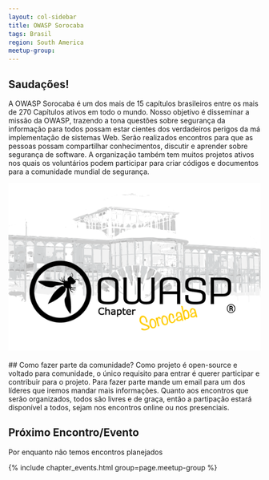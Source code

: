 ```yaml
---
layout: col-sidebar
title: OWASP Sorocaba
tags: Brasil
region: South America
meetup-group:
---
```

## Saudações!
A OWASP Sorocaba é um dos mais de 15 capítulos brasileiros entre os mais de 270 Capítulos ativos em todo o mundo. Nosso objetivo é disseminar a missão da OWASP, trazendo a tona questões sobre segurança da informação para todos possam estar cientes dos verdadeiros perigos da má implementação de sistemas Web.
Serão realizados encontros para que as pessoas possam compartilhar conhecimentos, discutir e aprender sobre segurança de software. A organização também tem muitos projetos ativos nos quais os voluntários podem participar para criar códigos e documentos para a comunidade mundial de segurança.
<br>
<center>
<img src="assets/images/600px.png">
</center>
<br>
## Como fazer parte da comunidade?
Como projeto é open-source e voltado para comunidade, o único requisito para entrar é querer participar e contribuir para o projeto. Para fazer parte mande um email para um dos líderes que iremos mandar mais informações.
Quanto aos encontros que serão organizados, todos são livres e de graça, então a partipação estará disponível a todos, sejam nos encontros online ou nos presenciais.

Próximo Encontro/Evento 
---------------------
Por enquanto não temos encontros planejados

{% include chapter_events.html group=page.meetup-group %}
 

